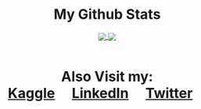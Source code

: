 <div align="center">
  <h1>My Github Stats</h1>
</div>

<div align="center">
  <a href="https://github.com/emnopal">
    <img align="center" src="https://github-readme-stats.vercel.app/api?username=emnopal&count_private=true&show_icons=true&theme=radical" />
  </a>
  <a href="https://github.com/emnopal">
    <img align="center" src="https://github-readme-stats.vercel.app/api/top-langs/?username=emnopal&layout=compact&hide=visual%20basic%20.net,pascal,matlab,m&langs_count=8&theme=radical" />
  </a>
</div><br>

<div align="center">
  <h1>Also Visit my: <br>
    <b><a href="https://kaggle.com">Kaggle</a></b>&emsp;
    <b><a href="https://linkedin.com">LinkedIn</a></b>&emsp;
    <b><a href="https://twitter.com">Twitter</a></b>&emsp;
  </h1>
</div>




